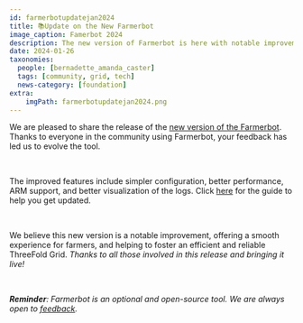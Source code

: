```yaml
---
id: farmerbotupdatejan2024
title: 📚Update on the New Farmerbot
image_caption: Famerbot 2024
description: The new version of Farmerbot is here with notable improvements, click here to know more. 
date: 2024-01-26
taxonomies:
  people: [bernadette_amanda_caster]
  tags: [community, grid, tech]
  news-category: [foundation]
extra:
    imgPath: farmerbotupdatejan2024.png
---
```


We are pleased to share the release of the [new version of the Farmerbot](https://forum.threefold.io/t/update-on-new-farmerbot/4203). Thanks to everyone in the community using Farmerbot, your feedback has led us to evolve the tool. 

<br/>

The improved features include simpler configuration, better performance, ARM support, and better visualization of the logs. Click [here](https://forum.threefold.io/t/farmerbot-on-a-full-vm-2024/4204) for the guide to help you get updated.

<br/>

We believe this new version is a notable improvement, offering a smooth experience for farmers, and helping to foster an efficient and reliable ThreeFold Grid. *Thanks to all those involved in this release and bringing it live!*

<br/>

***Reminder**: Farmerbot is an optional and open-source tool. We are always open to [feedback](https://github.com/threefoldtech/tfgrid-sdk-go/issues).*